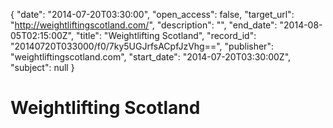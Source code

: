 {
  "date": "2014-07-20T03:30:00", 
  "open_access": false, 
  "target_url": "http://weightliftingscotland.com/", 
  "description": "", 
  "end_date": "2014-08-05T02:15:00Z", 
  "title": "Weightlifting Scotland", 
  "record_id": "20140720T033000/f0/7ky5UGJrfsACpfJzVhg==", 
  "publisher": "weightliftingscotland.com", 
  "start_date": "2014-07-20T03:30:00Z", 
  "subject": null
}

# Weightlifting Scotland

